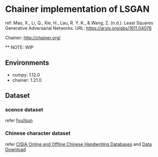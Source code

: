 # Chainer implementation of LSGAN
ref: Mao, X., Li, Q., Xie, H., Lau, R. Y. K., & Wang, Z. (n.d.). Least Squares Generative Adversarial Networks.
URL: https://arxiv.org/abs/1611.04076

Chainer: http://chainer.org/

** NOTE: WIP

## Environments
- numpy: 1.12.0
- chainer: 1.21.0

## Dataset
### scence dataset
refer [fyu/lsun](https://github.com/fyu/lsun)
### Chinese character dataset
refer [CISIA Online and Offline Chinese Handwriting Databases](http://www.nlpr.ia.ac.cn/databases/handwriting/Home.html) and [Data Download](http://www.nlpr.ia.ac.cn/databases/handwriting/Download.html)
